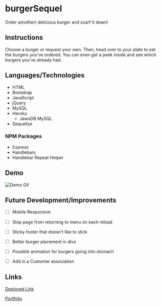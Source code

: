 # burgerSequel
Order a(nother) delicious burger and scarf it down!

## Instructions
Choose a burger or request your own. Then, head over to your plate to eat the burgers you've ordered. You can even get a peek inside and see which burgers you've already had.

## Languages/Technologies 
* HTML
* Bootstrap
* JavaScript
* jQuery
* MySQL
* Heroku
  * JawsDB MySQL
* Sequelize

### NPM Packages
* Express
* Handlebars
* Handlebar Repeat Helper

## Demo

![Demo Gif](public/assets/img/eatDaBurger.gif)

## Future Development/Improvements
- [ ] Mobile Responsive
- [ ] Stop page from returning to menu on each reload
- [ ] Sticky footer that doesn't like to stick
- [ ] Better burger placement in divs
- [ ] Possible animation for burgers going into stomach
- [ ] Add in a Customer association 


## Links
[Deployed Link](https://eatdaburgersequel-lmb.herokuapp.com/)

[Portfolio](https://lmboyle.github.io/)
